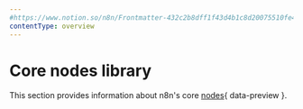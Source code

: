 ```yaml
---
#https://www.notion.so/n8n/Frontmatter-432c2b8dff1f43d4b1c8d20075510fe4
contentType: overview
---
```


# Core nodes library

This section provides information about n8n's core [nodes](/glossary.md#node-n8n){ data-preview }.




